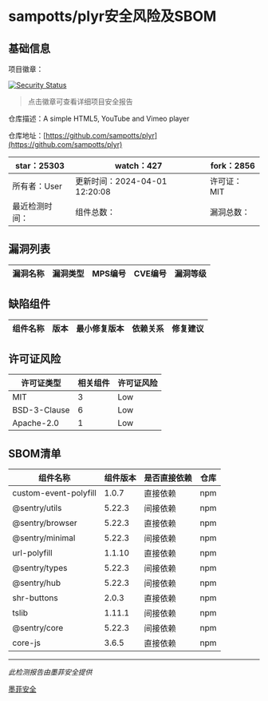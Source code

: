 # sampotts/plyr安全风险及SBOM

## 基础信息

项目徽章：

[![Security Status](https://www.murphysec.com/platform3/v31/badge/1775240003120803840.svg)](https://www.murphysec.com/console/report/1728492195308064768/1775240003120803840)

> 点击徽章可查看详细项目安全报告

仓库描述：A simple HTML5, YouTube and Vimeo player

仓库地址：[https://github.com/sampotts/plyr](https://github.com/sampotts/plyr)

| star：25303 | watch：427 | fork：2856 |
| ----------- | -------------- | ------------ |
| 所有者：User | 更新时间：2024-04-01 12:20:08 | 许可证：MIT |
| 最近检测时间： | 组件总数： | 漏洞总数： |




## 漏洞列表

| 漏洞名称 | 漏洞类型 | MPS编号 | CVE编号 | 漏洞等级 |
| ------- | ------ | ------- | ------ | ----- |





## 缺陷组件

| 组件名称 | 版本 | 最小修复版本 | 依赖关系 | 修复建议 |
| -------- | ---- | ------------ | -------- | -------- |





## 许可证风险

| 许可证类型 | 相关组件 | 许可证风险 |
| ---------- | -------- | ---------- |
|MIT|3|Low|
|BSD-3-Clause|6|Low|
|Apache-2.0|1|Low|




## SBOM清单

| 组件名称 | 组件版本 | 是否直接依赖 | 仓库 |
| -------- | -------- | ------------ | ---- |
|custom-event-polyfill|1.0.7|直接依赖|npm|
|@sentry/utils|5.22.3|间接依赖|npm|
|@sentry/browser|5.22.3|直接依赖|npm|
|@sentry/minimal|5.22.3|间接依赖|npm|
|url-polyfill|1.1.10|直接依赖|npm|
|@sentry/types|5.22.3|间接依赖|npm|
|@sentry/hub|5.22.3|间接依赖|npm|
|shr-buttons|2.0.3|直接依赖|npm|
|tslib|1.11.1|间接依赖|npm|
|@sentry/core|5.22.3|间接依赖|npm|
|core-js|3.6.5|直接依赖|npm|


------

*此检测报告由墨菲安全提供*

[墨菲安全](www.murphysec.com)